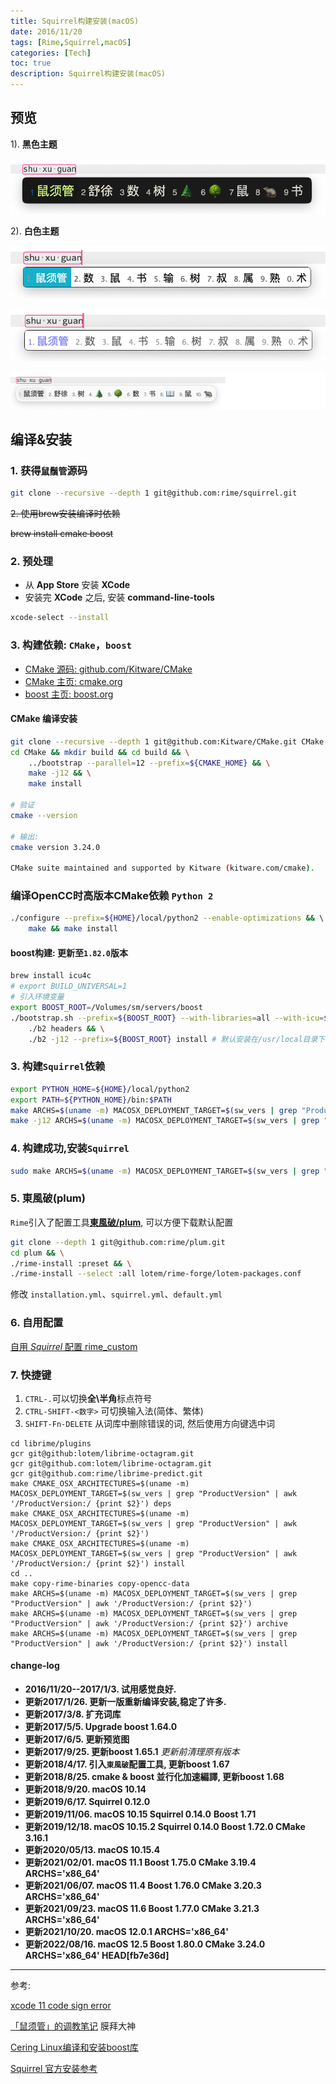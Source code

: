```yaml
---
title: Squirrel构建安装(macOS)
date: 2016/11/20
tags: [Rime,Squirrel,macOS]
categories: [Tech]
toc: true
description: Squirrel构建安装(macOS)
---
```


## 预览

1). **黑色主题**

![rime_black_new.png](/imgs/squirrel-screenshot/rime_black_new.png)

2). **白色主题**

![rime_white.png](/imgs/squirrel-screenshot/rime_white.png)

![rime_white_placeless.png](/imgs/squirrel-screenshot/rime_white_placeless.png)

![rime_white_placeless.png](/imgs/squirrel-screenshot/yakir_white.png)

## 编译&安装

### 1. 获得`鼠鬚管`源码

```bash
git clone --recursive --depth 1 git@github.com:rime/squirrel.git
```

~~2. 使用brew安装编译时依赖~~

~~brew install cmake boost~~

### 2. 预处理

- 从 **App Store** 安装 **XCode**
- 安装完 **XCode** 之后, 安装 **command-line-tools**

```bash
xcode-select --install
```

### 3. 构建依赖: `CMake`，`boost`

- [CMake 源码: github.com/Kitware/CMake](https://github.com/Kitware/CMake)
- [CMake 主页: cmake.org](https://cmake.org)
- [boost 主页: boost.org](http://www.boost.org)

#### CMake 编译安装

```bash
git clone --recursive --depth 1 git@github.com:Kitware/CMake.git CMake
cd CMake && mkdir build && cd build && \
    ../bootstrap --parallel=12 --prefix=${CMAKE_HOME} && \
    make -j12 && \
    make install

# 验证
cmake --version

# 输出: 
cmake version 3.24.0

CMake suite maintained and supported by Kitware (kitware.com/cmake).
```

### 编译OpenCC时高版本CMake依赖 `Python 2`

```bash
./configure --prefix=${HOME}/local/python2 --enable-optimizations && \ 
    make && make install
```

#### boost构建: 更新至`1.82.0`版本

```bash
brew install icu4c
# export BUILD_UNIVERSAL=1
# 引入环境变量 
export BOOST_ROOT=/Volumes/sm/servers/boost
./bootstrap.sh --prefix=${BOOST_ROOT} --with-libraries=all --with-icu=$BREW_OPT/icu4c && \
    ./b2 headers && \
    ./b2 -j12 --prefix=${BOOST_ROOT} install # 默认安装在/usr/local目录下 
```

### 3. 构建`Squirrel`依赖

```bash
export PYTHON_HOME=${HOME}/local/python2
export PATH=${PYTHON_HOME}/bin:$PATH
make ARCHS=$(uname -m) MACOSX_DEPLOYMENT_TARGET=$(sw_vers | grep "ProductVersion" | awk '/ProductVersion:/ {print $2}') deps
make -j12 ARCHS=$(uname -m) MACOSX_DEPLOYMENT_TARGET=$(sw_vers | grep "ProductVersion" | awk '/ProductVersion:/ {print $2}')  # do not use make -jX when make deps 
```

### 4. 构建成功,安装`Squirrel`

```bash
sudo make ARCHS=$(uname -m) MACOSX_DEPLOYMENT_TARGET=$(sw_vers | grep "ProductVersion" | awk '/ProductVersion:/ {print $2}') install 
```

### 5. 東風破(plum)

`Rime`引入了配置工具[**東風破/plum**](https://github.com/rime/plum), 可以方便下载默认配置

```bash
git clone --depth 1 git@github.com:rime/plum.git
cd plum && \
./rime-install :preset && \
./rime-install --select :all lotem/rime-forge/lotem-packages.conf
```

修改 `installation.yml`、`squirrel.yml`、`default.yml`

### 6. 自用配置

[自用 *Squirrel* 配置 rime_custom](https://github.com/yakirChen/macOS-libs/tree/master/rime/rime_custom)

### 7. 快捷键

1. `CTRL-.`可以切换**全\半角**标点符号  
2. `CTRL-SHIFT-<数字>` 可切换输入法(简体、繁体)  
3. `SHIFT-Fn-DELETE` 从词库中删除错误的词, 然后使用方向键选中词  


```shell
cd librime/plugins
gcr git@github:lotem/librime-octagram.git
gcr git@github.com:lotem/librime-octagram.git
gcr git@github.com:rime/librime-predict.git
make CMAKE_OSX_ARCHITECTURES=$(uname -m) MACOSX_DEPLOYMENT_TARGET=$(sw_vers | grep "ProductVersion" | awk '/ProductVersion:/ {print $2}') deps
make CMAKE_OSX_ARCHITECTURES=$(uname -m) MACOSX_DEPLOYMENT_TARGET=$(sw_vers | grep "ProductVersion" | awk '/ProductVersion:/ {print $2}') 
make CMAKE_OSX_ARCHITECTURES=$(uname -m) MACOSX_DEPLOYMENT_TARGET=$(sw_vers | grep "ProductVersion" | awk '/ProductVersion:/ {print $2}') install
cd ..
make copy-rime-binaries copy-opencc-data
make ARCHS=$(uname -m) MACOSX_DEPLOYMENT_TARGET=$(sw_vers | grep "ProductVersion" | awk '/ProductVersion:/ {print $2}')
make ARCHS=$(uname -m) MACOSX_DEPLOYMENT_TARGET=$(sw_vers | grep "ProductVersion" | awk '/ProductVersion:/ {print $2}') archive
make ARCHS=$(uname -m) MACOSX_DEPLOYMENT_TARGET=$(sw_vers | grep "ProductVersion" | awk '/ProductVersion:/ {print $2}') install
```


#### change-log

- **2016/11/20--2017/1/3. 试用感觉良好.**
- **更新2017/1/26. 更新一版重新编译安装,稳定了许多.**
- **更新2017/3/8. 扩充词库**
- **更新2017/5/5. Upgrade boost 1.64.0**
- **更新2017/6/5. 更新预览图**
- **更新2017/9/25. 更新boost 1.65.1** _更新前清理原有版本_
- **更新2018/4/17. 引入`東風破`配置工具, 更新boost 1.67**
- **更新2018/8/25. cmake & boost 並行化加速編譯, 更新boost 1.68**
- **更新2018/9/20. macOS 10.14**
- **更新2019/6/17. Squirrel 0.12.0**
- **更新2019/11/06. macOS 10.15 Squirrel 0.14.0** **Boost 1.71**
- **更新2019/12/18. macOS 10.15.2 Squirrel 0.14.0 Boost 1.72.0 CMake 3.16.1**
- **更新2020/05/13. macOS 10.15.4**
- **更新2021/02/01. macOS 11.1 Boost 1.75.0 CMake 3.19.4 ARCHS='x86_64'**
- **更新2021/06/07. macOS 11.4 Boost 1.76.0 CMake 3.20.3 ARCHS='x86_64'**
- **更新2021/09/23. macOS 11.6 Boost 1.77.0 CMake 3.21.3 ARCHS='x86_64'**
- **更新2021/10/20. macOS 12.0.1 ARCHS='x86_64'**
- **更新2022/08/16. macOS 12.5 Boost 1.80.0 CMake 3.24.0 ARCHS='x86_64' HEAD[fb7e36d]**

---

参考:

[xcode 11 code sign error](https://blog.csdn.net/u012186949/article/details/38756949)

[「鼠须管」的调教笔记](https://scomper.me/gtd/-shu-xu-guan-de-diao-jiao-bi-ji) 膜拜大神

[Cering Linux编译和安装boost库](http://cering.github.io/2015/10/30/Linux编译和安装boost库/)

[Squirrel 官方安装参考](https://github.com/rime/squirrel/blob/master/INSTALL.md)  
